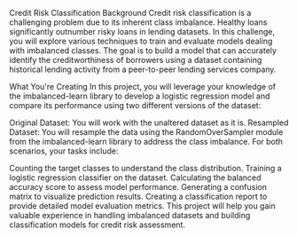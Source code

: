 Credit Risk Classification
Background
Credit risk classification is a challenging problem due to its inherent class imbalance. Healthy loans significantly outnumber risky loans in lending datasets. In this challenge, you will explore various techniques to train and evaluate models dealing with imbalanced classes. The goal is to build a model that can accurately identify the creditworthiness of borrowers using a dataset containing historical lending activity from a peer-to-peer lending services company.

What You're Creating
In this project, you will leverage your knowledge of the imbalanced-learn library to develop a logistic regression model and compare its performance using two different versions of the dataset:

Original Dataset: You will work with the unaltered dataset as it is.
Resampled Dataset: You will resample the data using the RandomOverSampler module from the imbalanced-learn library to address the class imbalance.
For both scenarios, your tasks include:

Counting the target classes to understand the class distribution.
Training a logistic regression classifier on the dataset.
Calculating the balanced accuracy score to assess model performance.
Generating a confusion matrix to visualize prediction results.
Creating a classification report to provide detailed model evaluation metrics.
This project will help you gain valuable experience in handling imbalanced datasets and building classification models for credit risk assessment.
